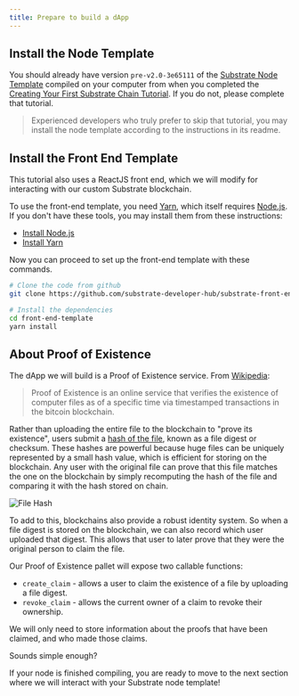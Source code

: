```yaml
---
title: Prepare to build a dApp
---
```


## Install the Node Template

You should already have version `pre-v2.0-3e65111` of the [Substrate Node
Template](https://github.com/substrate-developer-hub/substrate-node-template) compiled on your
computer from when you completed the [Creating Your First Substrate Chain
Tutorial](tutorials/creating-your-first-substrate-chain). If you do not, please complete that
tutorial.

> Experienced developers who truly prefer to skip that tutorial, you may install the node template according to the instructions in its readme.

## Install the Front End Template

This tutorial also uses a ReactJS front end, which we will modify for interacting with our
custom Substrate blockchain.

To use the front-end template, you need [Yarn](https://yarnpkg.com), which itself requires  [Node.js](https://nodejs.org/). If you don't have these tools, you may install them from these instructions:

* [Install Node.js](https://nodejs.org/en/download/)
* [Install Yarn](https://yarnpkg.com/lang/en/docs/install/)

Now you can proceed to set up the front-end template with these commands.

```bash
# Clone the code from github
git clone https://github.com/substrate-developer-hub/substrate-front-end-template

# Install the dependencies
cd front-end-template
yarn install
```

## About Proof of Existence

The dApp we will build is a Proof of Existence service. From [Wikipedia](https://en.wikipedia.org/wiki/Proof_of_Existence):

> Proof of Existence is an online service that verifies the existence of computer files as of a
> specific time via timestamped transactions in the bitcoin blockchain.

Rather than uploading the entire file to the blockchain to "prove its existence", users submit a
[hash of the file](https://en.wikipedia.org/wiki/File_verification), known as a file digest or
checksum. These hashes are powerful because huge files can be uniquely represented by a small hash
value, which is efficient for storing on the blockchain. Any user with the original file can prove
that this file matches the one on the blockchain by simply recomputing the hash of the file and
comparing it with the hash stored on chain.

![File Hash](assets/file-hash.png)

To add to this, blockchains also provide a robust identity system. So when a file digest is
stored on the blockchain, we can also record which user uploaded that digest. This allows that user
to later prove that they were the original person to claim the file.

Our Proof of Existence pallet will expose two callable functions:

* `create_claim` - allows a user to claim the existence of a file by uploading a file digest.
* `revoke_claim` - allows the current owner of a claim to revoke their ownership.

We will only need to store information about the proofs that have been claimed, and who made those
claims.

Sounds simple enough?

If your node is finished compiling, you are ready to move to the next section where we will interact
with your Substrate node template!
